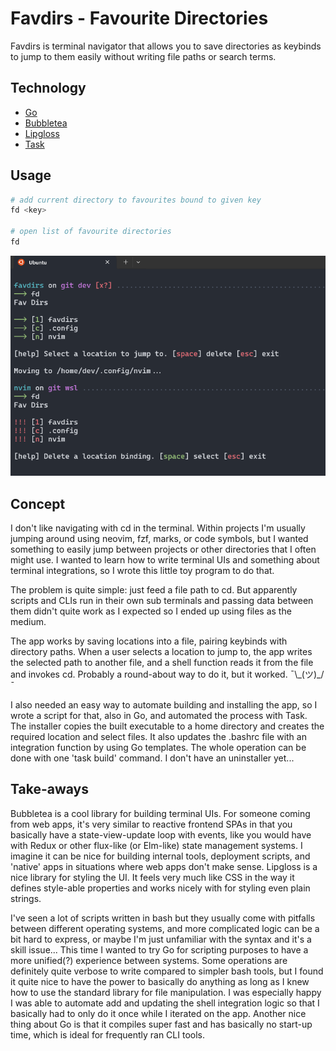 # Favdirs - Favourite Directories

Favdirs is terminal navigator that allows you to save directories as keybinds to jump to them easily without writing file paths or search terms.

## Technology

- [Go](https://go.dev/#)
- [Bubbletea](https://github.com/charmbracelet/bubbletea)
- [Lipgloss](https://github.com/charmbracelet/lipgloss)
- [Task](https://taskfile.dev/)

## Usage

```bash
# add current directory to favourites bound to given key
fd <key>

# open list of favourite directories 
fd
```

![favdirs screenshot](./assets/favdirs.png)

## Concept

I don't like navigating with cd in the terminal. Within projects I'm usually jumping around using neovim, fzf, marks, or code symbols, but I wanted something to easily jump between projects or other directories that I often might use. I wanted to learn how to write terminal UIs and something about terminal integrations, so I wrote this little toy program to do that.

The problem is quite simple: just feed a file path to cd. But apparently scripts and CLIs run in their own sub terminals and passing data between them didn't quite work as I expected so I ended up using files as the medium.

The app works by saving locations into a file, pairing keybinds with directory paths. When a user selects a location to jump to, the app writes the selected path to another file, and a shell function reads it from the file and invokes cd. Probably a round-about way to do it, but it worked. ¯\\\_(ツ)\_/¯

I also needed an easy way to automate building and installing the app, so I wrote a script for that, also in Go, and automated the process with Task. The installer copies the built executable to a home directory and creates the required location and select files. It also updates the .bashrc file with an integration function by using Go templates. The whole operation can be done with one 'task build' command. I don't have an uninstaller yet...

## Take-aways

Bubbletea is a cool library for building terminal UIs. For someone coming from web apps, it's very similar to reactive frontend SPAs in that you basically have a state-view-update loop with events, like you would have with Redux or other flux-like (or Elm-like) state management systems. I imagine it can be nice for building internal tools, deployment scripts, and 'native' apps in situations where web apps don't make sense. Lipgloss is a nice library for styling the UI. It feels very much like CSS in the way it defines style-able properties and works nicely with for styling even plain strings.

I've seen a lot of scripts written in bash but they usually come with pitfalls between different operating systems, and more complicated logic can be a bit hard to express, or maybe I'm just unfamiliar with the syntax and it's a skill issue... This time I wanted to try Go for scripting purposes to have a more unified(?) experience between systems. Some operations are definitely quite verbose to write compared to simpler bash tools, but I found it quite nice to have the power to basically do anything as long as I knew how to use the standard library for file manipulation. I was especially happy I was able to automate add and updating the shell integration logic so that I basically had to only do it once while I iterated on the app. Another nice thing about Go is that it compiles super fast and has basically no start-up time, which is ideal for frequently ran CLI tools. 

